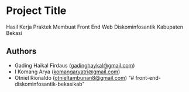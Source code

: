 # Project Title

Hasil Kerja Praktek Membuat Front End Web Diskominfosantik Kabupaten Bekasi

## Authors

- Gading Haikal Firdaus (gadinghaykal@gmail.com)
- I Komang Arya (komangaryatri@gmail.com)
- Otniel Rionaldo (otnieltambunan8@gmail.com)
"# front-end-diskominfosantik-bekasikab" 
